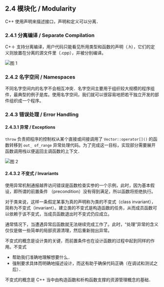 ## 2.4 模块化 / Modularity

C++ 使用声明来描述接口，声明和定义可以分离．

### 2.4.1 分离编译 / Separate Compilation

C+＋ 支持分离编译，用户代码只能看见所用类型和函数的声明（.h），它们的定义则放置在分离的源文件里（.cpp），并被分别编译。

![图 1](../../../../../../.media/250e03c15d33b21059b22acd2a7561cf2c7914dd49b828cb392ac7211817e3d7.png)  

### 2.4.2 名字空间 / Namespaces

不同名字空间内的名字不会相互冲突．名字空间主要用于组织较大规模的程序组件，最典型的例子是库。使用名字空间，我们就可以很容易地把若干独立开发的部件组织成一个程序。

### 2.4.3 错误处理 / Error Handling

#### 2.4.3.1 异常 / Exceptions

`throw` 负责把程序的控制权从某个直接或间接调用了 `Vector::operator[]()` 的函数转移到 `out_ of_range` 异常处理代码。为了完成这一目标，实现部分需要展开函数调用栈以便返回主调函数的上下文．

![图 2](../../../../../../.media/d50bb7313efb93556dace4b39065f228d07294e6a0345eb6d0b44678013dd7c8.png)  

#### 2.4.3.2 不变式 / Invariants

使用异常机制通报越界访问错误是函数检查实参的一个示例，此时，因为基本假设，即所谓的前置条件 （precondition）没有得到满足，所以函数将拒绝执行。

对于类来说，这样一条假定某事为真的声明称为类的不变式（class invariant），简称为不变式（invariant）。建立类的不变式是构造函数的任务，从而成员函数可以依赖于该不变式，当成员函数退出时不变式仍应成立。

通常情况下，当遭遇异常后函数就无法继续完成工作了。此时，“处理”异常的含义仅仅是做一些简单的局部资源清理，然后重新抛出异常。

不变式的概念是设计类的关键，而前置条件也在设计函数的过程中起到同样的作用。不变式

- 帮助我们准确地理解想要什么．
- 强制要求具体而明确地描述设计，而这有助于确保代码正确（在调试和测试之后）．

不变式的概念是 C++ 当中由构造函数和析构函数支撑的资源管理概念的基础．

